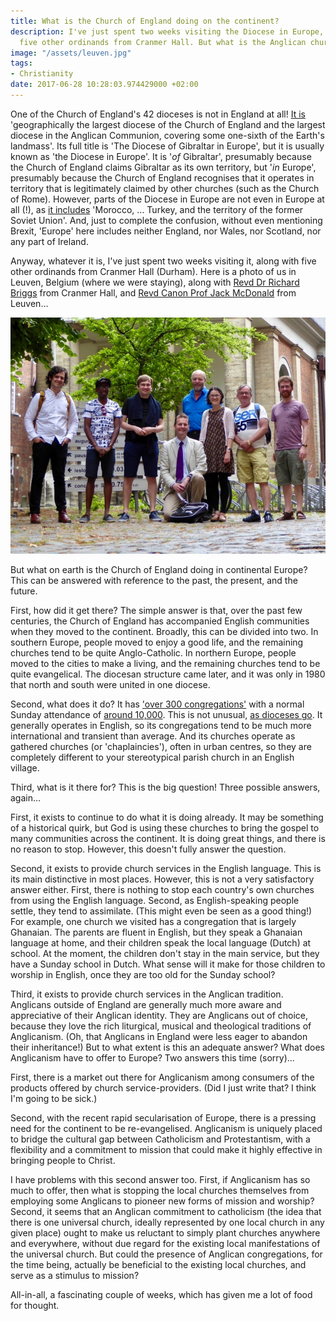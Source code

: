 ```yaml
---
title: What is the Church of England doing on the continent?
description: I've just spent two weeks visiting the Diocese in Europe, along with
  five other ordinands from Cranmer Hall. But what is the Anglican church there for?
image: "/assets/leuven.jpg"
tags:
- Christianity
date: 2017-06-28 10:28:03.974429000 +02:00
---
```

One of the Church of England's 42 dioceses is not in England at all! [It is](http://europe.anglican.org/news/news/post/1106-bishop-robertas-message-to-the-diocese-after-the-eu-referendum-result) 'geographically the largest diocese of the Church of England and the largest diocese in the Anglican Communion, covering some one-sixth of the Earth's landmass'. Its full title is 'The Diocese of Gibraltar in Europe', but it is usually known as 'the Diocese in Europe'. It is '_of_ Gibraltar', presumably because the Church of England claims Gibraltar as its own territory, but '_in_ Europe', presumably because the Church of England recognises that it operates in territory that is legitimately claimed by other churches (such as the Church of Rome). However, parts of the Diocese in Europe are not even in Europe at all (!), as [it includes](http://europe.anglican.org/news/news/post/1106-bishop-robertas-message-to-the-diocese-after-the-eu-referendum-result) 'Morocco, ... Turkey, and the territory of the former Soviet Union'. And, just to complete the confusion, without even mentioning Brexit, 'Europe' here includes neither England, nor Wales, nor Scotland, nor any part of Ireland.

Anyway, whatever it is, I've just spent two weeks visiting it, along with five other ordinands from Cranmer Hall (Durham). Here is a photo of us in Leuven, Belgium (where we were staying), along with [Revd Dr Richard Briggs](http://community.dur.ac.uk/cranmer.hall/Staff/the-revd-dr-richard-briggs-2/) from Cranmer Hall, and [Revd Canon Prof Jack McDonald](http://www.anglicanchurchleuven.be/our-staff.html) from Leuven...

![Cranmer Hall visit to Leuven, and the Diocese in Europe](/assets/leuven.jpg)

But what on earth is the Church of England doing in continental Europe? This can be answered with reference to the past, the present, and the future.

First, how did it get there? The simple answer is that, over the past few centuries, the Church of England has accompanied English communities when they moved to the continent. Broadly, this can be divided into two. In southern Europe, people moved to enjoy a good life, and the remaining churches tend to be quite Anglo-Catholic. In northern Europe, people moved to the cities to make a living, and the remaining churches tend to be quite evangelical. The diocesan structure came later, and it was only in 1980 that north and south were united in one diocese.

Second, what does it do? It has ['over 300 congregations'](http://europe.anglican.org/news/news/post/1106-bishop-robertas-message-to-the-diocese-after-the-eu-referendum-result) with a normal Sunday attendance of [around 10,000](http://europe.anglican.org/downloads/resources/tea-magazine/annual-review-2016-web.pdf). This is not unusual, [as dioceses go](https://www.churchofengland.org/media/3331683/2015statisticsformission.pdf). It generally operates in English, so its congregations tend to be much more international and transient than average. And its churches operate as gathered churches (or 'chaplaincies'), often in urban centres, so they are completely different to your stereotypical parish church in an English village.

Third, what is it there for? This is the big question! Three possible answers, again...

First, it exists to continue to do what it is doing already. It may be something of a historical quirk, but God is using these churches to bring the gospel to many communities across the continent. It is doing great things, and there is no reason to stop. However, this doesn't fully answer the question.

Second, it exists to provide church services in the English language. This is its main distinctive in most places. However, this is not a very satisfactory answer either. First, there is nothing to stop each country's own churches from using the English language. Second, as English-speaking people settle, they tend to assimilate. (This might even be seen as a good thing!) For example, one church we visited has a congregation that is largely Ghanaian. The parents are fluent in English, but they speak a Ghanaian language at home, and their children speak the local language (Dutch) at school. At the moment, the children don't stay in the main service, but they have a Sunday school in Dutch. What sense will it make for those children to worship in English, once they are too old for the Sunday school?

Third, it exists to provide church services in the Anglican tradition. Anglicans outside of England are generally much more aware and appreciative of their Anglican identity. They are Anglicans out of choice, because they love the rich liturgical, musical and theological traditions of Anglicanism. (Oh, that Anglicans in England were less eager to abandon their inheritance!) But to what extent is this an adequate answer? What does Anglicanism have to offer to Europe? Two answers this time (sorry)...

First, there is a market out there for Anglicanism among consumers of the products offered by church service-providers. (Did I just write that? I think I'm going to be sick.)

Second, with the recent rapid secularisation of Europe, there is a pressing need for the continent to be re-evangelised. Anglicanism is uniquely placed to bridge the cultural gap between Catholicism and Protestantism, with a flexibility and a commitment to mission that could make it highly effective in bringing people to Christ.

I have problems with this second answer too. First, if Anglicanism has so much to offer, then what is stopping the local churches themselves from employing some Anglicans to pioneer new forms of mission and worship? Second, it seems that an Anglican commitment to catholicism (the idea that there is one universal church, ideally represented by one local church in any given place) ought to make us reluctant to simply plant churches anywhere and everywhere, without due regard for the existing local manifestations of the universal church. But could the presence of Anglican congregations, for the time being, actually be beneficial to the existing local churches, and serve as a stimulus to mission?

All-in-all, a fascinating couple of weeks, which has given me a lot of food for thought.
